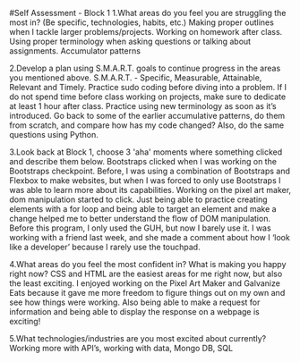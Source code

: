 #Self Assessment - Block 1
1.What areas do you feel you are struggling the most in? (Be specific, technologies, habits, etc.)
    Making proper outlines when I tackle larger problems/projects. Working on homework after class. Using proper terminology when asking questions or talking about assignments. Accumulator patterns 

2.Develop a plan using S.M.A.R.T. goals to continue progress in the areas you mentioned above. S.M.A.R.T. - Specific, Measurable, Attainable, Relevant and Timely.
    Practice sudo coding before diving into a problem. If I do not spend time before class working on projects, make sure to dedicate at least 1 hour after class. Practice using new terminology as soon as it’s introduced. Go back to some of the earlier accumulative patterns, do them from scratch, and compare how has my code changed? Also, do the same questions using Python. 

3.Look back at Block 1, choose 3 'aha' moments where something clicked and describe them below.
    Bootstraps clicked when I was working on the Bootstraps checkpoint. Before, I was using a combination of Bootstraps and Flexbox to make websites, but when I was forced to only use Bootstraps I was able to learn more about its capabilities. 
    Working on the pixel art maker, dom manipulation started to click. Just being able to practice creating elements with a for loop and being able to target an element and make a change helped me to better understand the flow of DOM manipulation. 
    Before this program, I only used the GUH, but now I barely use it. I was working with a friend last week, and she made a comment about how I ‘look like a developer’ because I rarely use the touchpad. 

4.What areas do you feel the most confident in? What is making you happy right now?
    CSS and HTML are the easiest areas for me right now, but also the least exciting. I enjoyed working on the Pixel Art Maker and Galvanize Eats because it gave me more freedom to figure things out on my own and see how things were working. Also being able to make a request for information and being able to display the response on a webpage is exciting!

5.What technologies/industries are you most excited about currently?
    Working more with API’s, working with data, Mongo DB, SQL 
